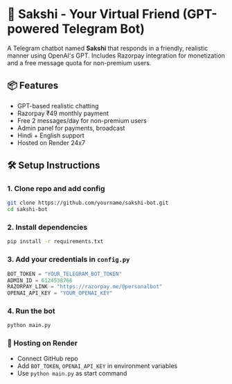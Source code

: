 # 🤖 Sakshi - Your Virtual Friend (GPT-powered Telegram Bot)

A Telegram chatbot named **Sakshi** that responds in a friendly, realistic manner using OpenAI's GPT. Includes Razorpay integration for monetization and a free message quota for non-premium users.

## 📦 Features
- GPT-based realistic chatting
- Razorpay ₹49 monthly payment
- Free 2 messages/day for non-premium users
- Admin panel for payments, broadcast
- Hindi + English support
- Hosted on Render 24x7

## 🛠 Setup Instructions

### 1. Clone repo and add config
```bash
git clone https://github.com/yourname/sakshi-bot.git
cd sakshi-bot
```

### 2. Install dependencies
```bash
pip install -r requirements.txt
```

### 3. Add your credentials in `config.py`
```python
BOT_TOKEN = "YOUR_TELEGRAM_BOT_TOKEN"
ADMIN_ID = 6124538766
RAZORPAY_LINK = "https://razorpay.me/@personalbot"
OPENAI_API_KEY = "YOUR_OPENAI_KEY"
```

### 4. Run the bot
```bash
python main.py
```

### 📡 Hosting on Render
- Connect GitHub repo
- Add `BOT_TOKEN`, `OPENAI_API_KEY` in environment variables
- Use `python main.py` as start command